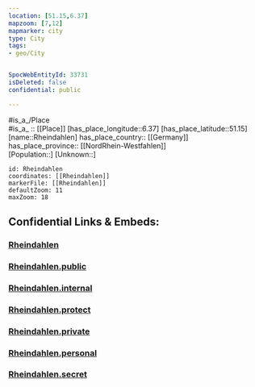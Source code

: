 ```yaml
---
location: [51.15,6.37] 
mapzoom: [7,12] 
mapmarker: city 
type: City
tags:
- geo/City


SpocWebEntityId: 33731
isDeleted: false
confidential: public

---
```

#is_a_/Place  
#is_a_ :: [[Place]] 
[has_place_longitude::6.37] 
[has_place_latitude::51.15] 
[name::Rheindahlen] 
has_place_country:: [[Germany]]  
has_place_province:: [[NordRhein-Westfahlen]]  
[Population::] 
[Unknown::] 


```leaflet
id: Rheindahlen
coordinates: [[Rheindahlen]] 
markerFile: [[Rheindahlen]] 
defaultZoom: 11 
maxZoom: 18
```


## Confidential Links & Embeds: 

### [Rheindahlen](/_Standards/Earth/Continent/Europe/Europe~Central/Germany/Germany~West/Nordrhein-Westfalen/counties~NW/Mönchengladbach/Rheindahlen.md) 

### [Rheindahlen.public](/_public/Earth/Continent/Europe/Europe~Central/Germany/Germany~West/Nordrhein-Westfalen/counties~NW/Mönchengladbach/Rheindahlen.public.md) 

### [Rheindahlen.internal](/_internal/Earth/Continent/Europe/Europe~Central/Germany/Germany~West/Nordrhein-Westfalen/counties~NW/Mönchengladbach/Rheindahlen.internal.md) 

### [Rheindahlen.protect](/_protect/Earth/Continent/Europe/Europe~Central/Germany/Germany~West/Nordrhein-Westfalen/counties~NW/Mönchengladbach/Rheindahlen.protect.md) 

### [Rheindahlen.private](/_private/Earth/Continent/Europe/Europe~Central/Germany/Germany~West/Nordrhein-Westfalen/counties~NW/Mönchengladbach/Rheindahlen.private.md) 

### [Rheindahlen.personal](/_personal/Earth/Continent/Europe/Europe~Central/Germany/Germany~West/Nordrhein-Westfalen/counties~NW/Mönchengladbach/Rheindahlen.personal.md) 

### [Rheindahlen.secret](/_secret/Earth/Continent/Europe/Europe~Central/Germany/Germany~West/Nordrhein-Westfalen/counties~NW/Mönchengladbach/Rheindahlen.secret.md)

